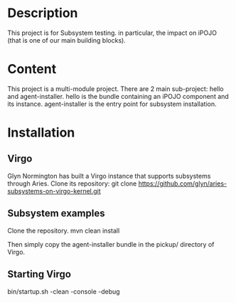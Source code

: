 # Description

This project is for Subsystem testing. in particular, the impact on iPOJO (that
is one of our main building blocks).

# Content
This project is a multi-module project.
There are 2 main sub-project: hello and agent-installer.
hello is the bundle containing an iPOJO component and its instance.
agent-installer is the entry point for subsystem installation.

# Installation

## Virgo
Glyn Normington has built a Virgo instance that supports subsystems through Aries.
Clone its repository:
  git clone https://github.com/glyn/aries-subsystems-on-virgo-kernel.git

## Subsystem examples

Clone the repository.
   mvn clean install

Then simply copy the agent-installer bundle in the pickup/ directory of Virgo.

## Starting Virgo
   bin/startup.sh -clean -console -debug
